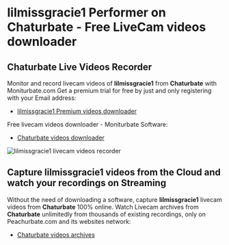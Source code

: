 # lilmissgracie1 Performer on Chaturbate - Free LiveCam videos downloader

## Chaturbate Live Videos Recorder

Monitor and record livecam videos of **lilmissgracie1** from **Chaturbate** with Moniturbate.com
Get a premium trial for free by just and only registering with your Email address:
* [lilmissgracie1 Premium videos downloader](https://moniturbate.com/request-demo-licence-key.html)

Free livecam videos downloader - Moniturbate Software:
* [Chaturbate videos downloader](https://moniturbate.com/moniturbate-download-software.html)

![lilmissgracie1 livecam videos recorder](https://peachurnet.com/templates/moniturbate-software.png)


## Capture lilmissgracie1 videos from the Cloud and watch your recordings on Streaming

Without the need of downloading a software, capture **lilmissgracie1** livecam videos from **Chaturbate** 100% online.
Watch Livecam archives from **Chaturbate** unlimitedly from thousands of existing recordings, only on Peachurbate.com and its websites network:
* [Chaturbate videos archives](https://peachurnet.com/)